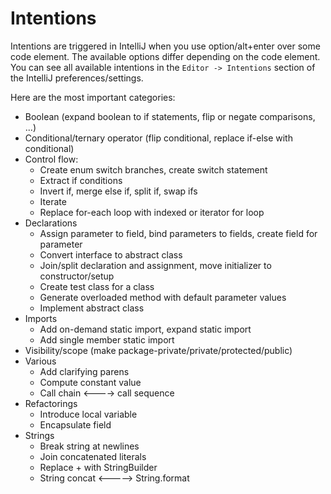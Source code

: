 # Intentions

Intentions are triggered in IntelliJ when you use option/alt+enter over some code element. The available options differ depending on the code element. You can see all available intentions in the `Editor -> Intentions` section of the IntelliJ preferences/settings.

Here are the most important categories:

- Boolean (expand boolean to if statements, flip or negate comparisons, ...)
- Conditional/ternary operator (flip conditional, replace if-else with conditional)
- Control flow:
    - Create enum switch branches, create switch statement
    - Extract if conditions
    - Invert if, merge else if, split if, swap ifs
    - Iterate
    - Replace for-each loop with indexed or iterator for loop
- Declarations
    - Assign parameter to field, bind parameters to fields, create field for parameter
    - Convert interface to abstract class
    - Join/split declaration and assignment, move initializer to constructor/setup
    - Create test class for a class
    - Generate overloaded method with default parameter values
    - Implement abstract class
- Imports
    - Add on-demand static import, expand static import
    - Add single member static import
- Visibility/scope (make package-private/private/protected/public)
- Various
    - Add clarifying parens
    - Compute constant value
    - Call chain <----> call sequence
- Refactorings
    - Introduce local variable
    - Encapsulate field
- Strings
    - Break string at newlines
    - Join concatenated literals
    - Replace + with StringBuilder
    - String concat <-----> String.format
